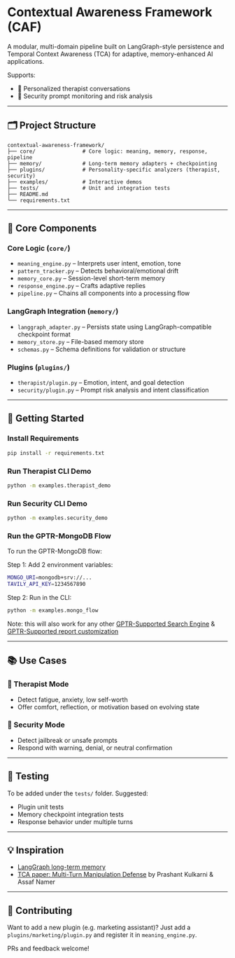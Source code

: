 # Contextual Awareness Framework (CAF)

A modular, multi-domain pipeline built on LangGraph-style persistence and Temporal Context Awareness (TCA) for adaptive, memory-enhanced AI applications.

Supports:
- 🧠 Personalized therapist conversations
- 🔐 Security prompt monitoring and risk analysis

---

## 🗂️ Project Structure
```
contextual-awareness-framework/
├── core/               # Core logic: meaning, memory, response, pipeline
├── memory/             # Long-term memory adapters + checkpointing
├── plugins/            # Personality-specific analyzers (therapist, security)
├── examples/           # Interactive demos
├── tests/              # Unit and integration tests
├── README.md
└── requirements.txt
```

---

## 🧬 Core Components
### Core Logic (`core/`)
- `meaning_engine.py` – Interprets user intent, emotion, tone
- `pattern_tracker.py` – Detects behavioral/emotional drift
- `memory_core.py` – Session-level short-term memory
- `response_engine.py` – Crafts adaptive replies
- `pipeline.py` – Chains all components into a processing flow

### LangGraph Integration (`memory/`)
- `langgraph_adapter.py` – Persists state using LangGraph-compatible checkpoint format
- `memory_store.py` – File-based memory store
- `schemas.py` – Schema definitions for validation or structure

### Plugins (`plugins/`)
- `therapist/plugin.py` – Emotion, intent, and goal detection
- `security/plugin.py` – Prompt risk analysis and intent classification

---

## 🚀 Getting Started
### Install Requirements
```bash
pip install -r requirements.txt
```

### Run Therapist CLI Demo
```bash
python -m examples.therapist_demo
```

### Run Security CLI Demo
```bash
python -m examples.security_demo
```

### Run the GPTR-MongoDB Flow

To run the GPTR-MongoDB flow:

Step 1: Add 2 environment variables:  

```bash
MONGO_URI=mongodb+srv://...
TAVILY_API_KEY=1234567890
```

Step 2: Run in the CLI:

```bash
python -m examples.mongo_flow
```

Note: this will also work for any other [GPTR-Supported Search Engine](https://docs.gptr.dev/docs/gpt-researcher/search-engines/retrievers) & [GPTR-Supported report customization](https://docs.gptr.dev/docs/gpt-researcher/context/tailored-research)

---

## 📚 Use Cases
### 🧠 Therapist Mode
- Detect fatigue, anxiety, low self-worth
- Offer comfort, reflection, or motivation based on evolving state

### 🔐 Security Mode
- Detect jailbreak or unsafe prompts
- Respond with warning, denial, or neutral confirmation

---

## 🧪 Testing
To be added under the `tests/` folder. Suggested:
- Plugin unit tests
- Memory checkpoint integration tests
- Response behavior under multiple turns

---

## 💡 Inspiration
- [LangGraph long-term memory](https://blog.langchain.dev/launching-long-term-memory-support-in-langgraph/)
- [TCA paper: Multi-Turn Manipulation Defense](https://arxiv.org/abs/2503.15560) by Prashant Kulkarni & Assaf Namer

---

## 🤝 Contributing
Want to add a new plugin (e.g. marketing assistant)? Just add a `plugins/marketing/plugin.py` and register it in `meaning_engine.py`.

PRs and feedback welcome!

